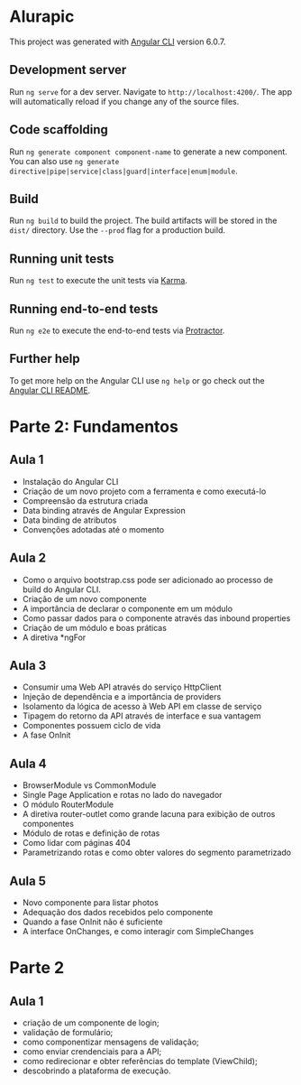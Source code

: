 # Alurapic

This project was generated with [Angular CLI](https://github.com/angular/angular-cli) version 6.0.7.

## Development server

Run `ng serve` for a dev server. Navigate to `http://localhost:4200/`. The app will automatically reload if you change any of the source files.

## Code scaffolding

Run `ng generate component component-name` to generate a new component. You can also use `ng generate directive|pipe|service|class|guard|interface|enum|module`.

## Build

Run `ng build` to build the project. The build artifacts will be stored in the `dist/` directory. Use the `--prod` flag for a production build.

## Running unit tests

Run `ng test` to execute the unit tests via [Karma](https://karma-runner.github.io).

## Running end-to-end tests

Run `ng e2e` to execute the end-to-end tests via [Protractor](http://www.protractortest.org/).

## Further help

To get more help on the Angular CLI use `ng help` or go check out the [Angular CLI README](https://github.com/angular/angular-cli/blob/master/README.md).


# Parte 2: Fundamentos
## Aula 1

* Instalação do Angular CLI
* Criação de um novo projeto com a ferramenta e como executá-lo
* Compreensão da estrutura criada
* Data binding através de Angular Expression
* Data binding de atributos
* Convenções adotadas até o momento

## Aula 2

* Como o arquivo bootstrap.css pode ser adicionado ao processo de build do Angular CLI.
* Criação de um novo componente
* A importância de declarar o componente em um módulo
* Como passar dados para o componente através das inbound properties
* Criação de um módulo e boas práticas
* A diretiva *ngFor

## Aula 3
* Consumir uma Web API através do serviço HttpClient
* Injeção de dependência e a importância de providers
* Isolamento da lógica de acesso à Web API em classe de serviço
* Tipagem do retorno da API através de interface e sua vantagem
* Componentes possuem ciclo de vida
* A fase OnInit

## Aula 4
* BrowserModule vs CommonModule
* Single Page Application e rotas no lado do navegador
* O módulo RouterModule
* A diretiva router-outlet como grande lacuna para exibição de outros componentes
* Módulo de rotas e definição de rotas
* Como lidar com páginas 404
* Parametrizando rotas e como obter valores do segmento parametrizado

## Aula 5
* Novo componente para listar photos
* Adequação dos dados recebidos pelo componente
* Quando a fase OnInit não é suficiente
* A interface OnChanges, e como interagir com SimpleChanges


# Parte 2

## Aula 1
* criação de um componente de login;
* validação de formulário;
* como componentizar mensagens de validação;
* como enviar crendenciais para a API;
* como redirecionar e obter referências do template (ViewChild);
* descobrindo a plataforma de execução.
